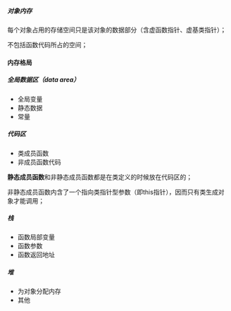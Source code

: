##### 对象内存

每个对象占用的存储空间只是该对象的数据部分（含虚函数指针、虚基类指针）；

不包括函数代码所占的空间；

#### 内存格局

##### 全局数据区（data area）

*   全局变量
*   静态数据
*   常量

##### 代码区

*   类成员函数
*   非成员函数代码

**静态成员函数**和非静态成员函数都是在类定义的时候放在代码区的；

非静态成员函数内含了一个指向类指针型参数（即this指针），因而只有类生成对象才能调用；

##### 栈

*   函数局部变量
*   函数参数
*   函数返回地址

##### 堆

*   为对象分配内存
*   其他

